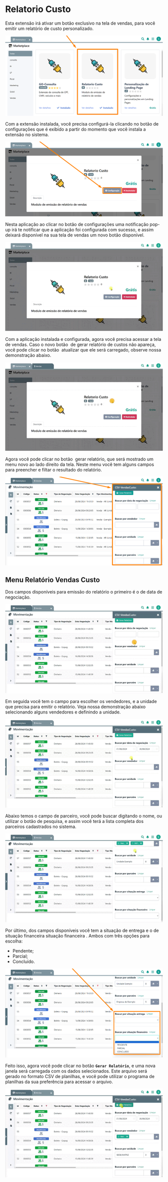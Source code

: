 # Relatorio Custo

Esta extensão irá ativar um botão exclusivo na tela de vendas, para você emitir um relatório de custo personalizado.

![](/erp-v2/assets/marketplace/go_relatorio_custo/tela_marketplace_inicio.png)

Com a extensão instalada, você precisa configurá-la clicando no botão de configurações que é exibido a partir do momento que você instala a extensão no sistema.

![](/erp-v2/assets/marketplace/go_relatorio_custo/tela_marketplace_btn_config.png)

Nesta aplicação ao clicar no botão de configurações uma notificação pop-up irá te notificar que a aplicação foi configurada com sucesso, e assim deixará disponível na sua tela de vendas um novo botão disponível.

![](/erp-v2/assets/marketplace/go_relatorio_custo/tela_marketplace_btn_config_clicando.gif)

Com a aplicação instalada e configurada, agora você precisa acessar a tela de vendas. Caso o novo botão <img> de gerar relatório de custos não apareça, você pode clicar no botão <img> atualizar que ele será carregado, observe nossa demonstração abaixo.

![](/erp-v2/assets/marketplace/go_relatorio_custo/tela_marketplace_tela_vendas_btn_atualizar.gif)

Agora você pode clicar no botão <img> gerar relatório, que será mostrado um menu novo ao lado direito da tela. Neste menu você tem alguns campos para preencher e filtar o resultado do relatório.

![](/erp-v2/assets/marketplace/go_relatorio_custo/tela_marketplace_tela_vendas_menu_relatorio.png)

## Menu Relatório Vendas Custo

Dos campos disponíveis para emissão do relatório o primeiro é o de data de negociação.

![](/erp-v2/assets/marketplace/go_relatorio_custo/tela_marketplace_tela_vendas_menu_campo_data.gif)

Em seguida você tem o campo para escolher os vendedores, e a unidade que precisa para emitir o relatório. Veja nossa demonstração abaixo selecionando alguns vendedores e definindo a unidade.

![](/erp-v2/assets/marketplace/go_relatorio_custo/tela_marketplace_tela_vendas_menu_campo_vendedor_unidade.gif)

Abaixo temos o campo de parceiro, você pode buscar digitando o nome, ou utilizar o botão de pesquisa, e assim você terá a lista completa dos parceiros cadastrados no sistema.

![](/erp-v2/assets/marketplace/go_relatorio_custo/tela_marketplace_tela_vendas_menu_campo_parceiro.gif)

Por último, dos campos disponíveis você tem a situação de entrega e o de situação financeira situação financeira . Ambos com três opções para escolha:

- Pendente;
- Parcial;
- Concluído.

![](/erp-v2/assets/marketplace/go_relatorio_custo/tela_marketplace_tela_vendas_menu_campo_entrega_financeiro.png)

Feito isso, agora você pode clicar no botão **`Gerar Relatório`**, e uma nova janela será carregada com os dados selecionados. Este arquivo será gerado no formato CSV de planilhas, e você pode utilizar o programa de planilhas da sua preferência para acessar o arquivo.

![](/erp-v2/assets/marketplace/go_relatorio_custo/tela_marketplace_tela_vendas_menu_campo_btn_gerar.gif)